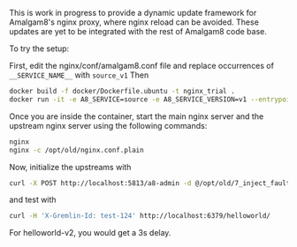 This is work in progress to provide a dynamic update framework for 
Amalgam8's nginx proxy, where nginx reload can be avoided. These updates 
are yet to be integrated with the rest of Amalgam8 code base.

To try the setup:

First, edit the nginx/conf/amalgam8.conf file and replace occurrences of `__SERVICE_NAME__` with `source_v1`
Then

```bash
docker build -f docker/Dockerfile.ubuntu -t nginx_trial .
docker run -it -e A8_SERVICE=source -e A8_SERVICE_VERSION=v1 --entrypoint /bin/bash -v `pwd`/nginx/lua:/opt/a8_lualib -v `pwd`/nginx/old:/opt/old nginx_trial
```

Once you are inside the container, start the main nginx server and the
upstream nginx server using the following commands:

```bash
nginx
nginx -c /opt/old/nginx.conf.plain
```

Now, initialize the upstreams with
```bash
curl -X POST http://localhost:5813/a8-admin -d @/opt/old/7_inject_faults.json
```

and test with

```bash
curl -H 'X-Gremlin-Id: test-124' http://localhost:6379/helloworld/
```

For helloworld-v2, you would get a 3s delay.
